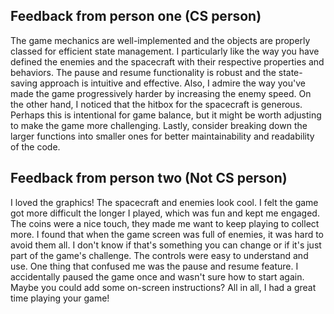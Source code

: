 ## Feedback from person one (CS person)
The game mechanics are well-implemented and the objects are properly classed for efficient state management. I particularly like the way you have defined the enemies and the spacecraft with their respective properties and behaviors. The pause and resume functionality is robust and the state-saving approach is intuitive and effective. Also, I admire the way you've made the game progressively harder by increasing the enemy speed. On the other hand, I noticed that the hitbox for the spacecraft is generous. Perhaps this is intentional for game balance, but it might be worth adjusting to make the game more challenging. Lastly, consider breaking down the larger functions into smaller ones for better maintainability and readability of the code.








## Feedback from person two (Not CS person)
I loved the graphics! The spacecraft and enemies look cool. I felt the game got more difficult the longer I played, which was fun and kept me engaged. The coins were a nice touch, they made me want to keep playing to collect more. I found that when the game screen was full of enemies, it was hard to avoid them all. I don't know if that's something you can change or if it's just part of the game's challenge. The controls were easy to understand and use. One thing that confused me was the pause and resume feature. I accidentally paused the game once and wasn't sure how to start again. Maybe you could add some on-screen instructions? All in all, I had a great time playing your game!
